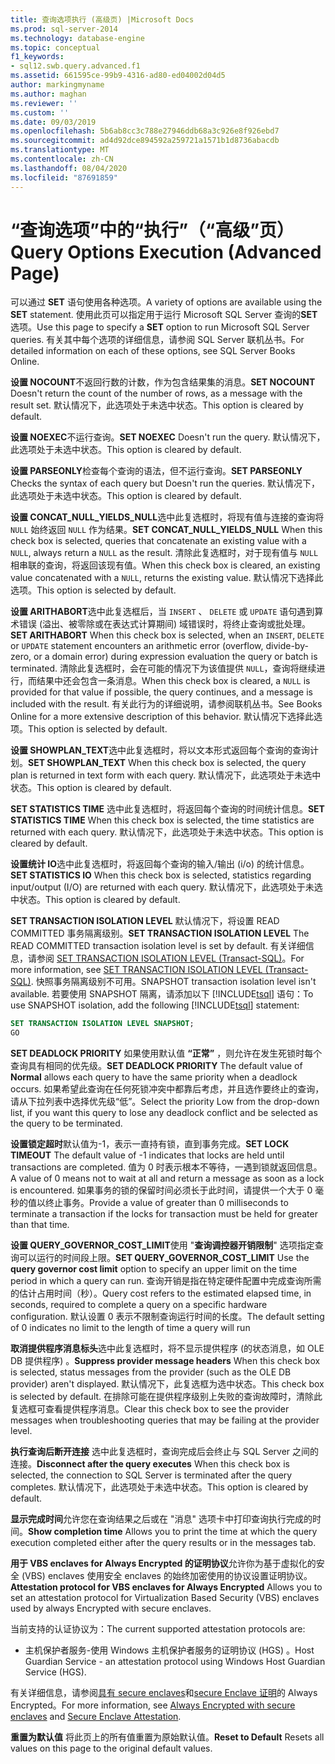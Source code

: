 ```yaml
---
title: 查询选项执行 (高级页) |Microsoft Docs
ms.prod: sql-server-2014
ms.technology: database-engine
ms.topic: conceptual
f1_keywords:
- sql12.swb.query.advanced.f1
ms.assetid: 661595ce-99b9-4316-ad80-ed04002d04d5
author: markingmyname
ms.author: maghan
ms.reviewer: ''
ms.custom: ''
ms.date: 09/03/2019
ms.openlocfilehash: 5b6ab8cc3c788e27946ddb68a3c926e8f926ebd7
ms.sourcegitcommit: ad4d92dce894592a259721a1571b1d8736abacdb
ms.translationtype: MT
ms.contentlocale: zh-CN
ms.lasthandoff: 08/04/2020
ms.locfileid: "87691859"
---
```

# <a name="query-options-execution-advanced-page"></a><span data-ttu-id="2f018-102">“查询选项”中的“执行”（“高级”页）</span><span class="sxs-lookup"><span data-stu-id="2f018-102">Query Options Execution (Advanced Page)</span></span>

  <span data-ttu-id="2f018-103">可以通过 **SET** 语句使用各种选项。</span><span class="sxs-lookup"><span data-stu-id="2f018-103">A variety of options are available using the **SET** statement.</span></span> <span data-ttu-id="2f018-104">使用此页可以指定用于运行 Microsoft SQL Server 查询的**SET**选项。</span><span class="sxs-lookup"><span data-stu-id="2f018-104">Use this page to specify a **SET** option to run Microsoft SQL Server queries.</span></span> <span data-ttu-id="2f018-105">有关其中每个选项的详细信息，请参阅 SQL Server 联机丛书。</span><span class="sxs-lookup"><span data-stu-id="2f018-105">For detailed information on each of these options, see SQL Server Books Online.</span></span>
  
<span data-ttu-id="2f018-106">**设置 NOCOUNT**不返回行数的计数，作为包含结果集的消息。</span><span class="sxs-lookup"><span data-stu-id="2f018-106">**SET NOCOUNT** Doesn't return the count of the number of rows, as a message with the result set.</span></span> <span data-ttu-id="2f018-107">默认情况下，此选项处于未选中状态。</span><span class="sxs-lookup"><span data-stu-id="2f018-107">This option is cleared by default.</span></span>

<span data-ttu-id="2f018-108">**设置 NOEXEC**不运行查询。</span><span class="sxs-lookup"><span data-stu-id="2f018-108">**SET NOEXEC** Doesn't run the query.</span></span> <span data-ttu-id="2f018-109">默认情况下，此选项处于未选中状态。</span><span class="sxs-lookup"><span data-stu-id="2f018-109">This option is cleared by default.</span></span>

<span data-ttu-id="2f018-110">**设置 PARSEONLY**检查每个查询的语法，但不运行查询。</span><span class="sxs-lookup"><span data-stu-id="2f018-110">**SET PARSEONLY** Checks the syntax of each query but Doesn't run the queries.</span></span> <span data-ttu-id="2f018-111">默认情况下，此选项处于未选中状态。</span><span class="sxs-lookup"><span data-stu-id="2f018-111">This option is cleared by default.</span></span>  

<span data-ttu-id="2f018-112">**设置 CONCAT_NULL_YIELDS_NULL**选中此复选框时，将现有值与连接的查询将 `NULL` 始终返回 `NULL` 作为结果。</span><span class="sxs-lookup"><span data-stu-id="2f018-112">**SET CONCAT_NULL_YIELDS_NULL** When this check box is selected, queries that concatenate an existing value with a `NULL`, always return a `NULL` as the result.</span></span> <span data-ttu-id="2f018-113">清除此复选框时，对于现有值与 `NULL` 相串联的查询，将返回该现有值。</span><span class="sxs-lookup"><span data-stu-id="2f018-113">When this check box is cleared, an existing value concatenated with a `NULL`, returns the existing value.</span></span> <span data-ttu-id="2f018-114">默认情况下选择此选项。</span><span class="sxs-lookup"><span data-stu-id="2f018-114">This option is selected by default.</span></span>

<span data-ttu-id="2f018-115">**设置 ARITHABORT**选中此复选框后，当 `INSERT` 、 `DELETE` 或 `UPDATE` 语句遇到算术错误 (溢出、被零除或在表达式计算期间) 域错误时，将终止查询或批处理。</span><span class="sxs-lookup"><span data-stu-id="2f018-115">**SET ARITHABORT** When this check box is selected, when an `INSERT`, `DELETE` or `UPDATE` statement encounters an arithmetic error (overflow, divide-by-zero, or a domain error) during expression evaluation the query or batch is terminated.</span></span> <span data-ttu-id="2f018-116">清除此复选框时，会在可能的情况下为该值提供 `NULL`，查询将继续进行，而结果中还会包含一条消息。</span><span class="sxs-lookup"><span data-stu-id="2f018-116">When this check box is cleared, a `NULL` is provided for that value if possible, the query continues, and a message is included with the result.</span></span> <span data-ttu-id="2f018-117">有关此行为的详细说明，请参阅联机丛书。</span><span class="sxs-lookup"><span data-stu-id="2f018-117">See Books Online for a more extensive description of this behavior.</span></span> <span data-ttu-id="2f018-118">默认情况下选择此选项。</span><span class="sxs-lookup"><span data-stu-id="2f018-118">This option is selected by default.</span></span>
  
<span data-ttu-id="2f018-119">**设置 SHOWPLAN_TEXT**选中此复选框时，将以文本形式返回每个查询的查询计划。</span><span class="sxs-lookup"><span data-stu-id="2f018-119">**SET SHOWPLAN_TEXT** When this check box is selected, the query plan is returned in text form with each query.</span></span> <span data-ttu-id="2f018-120">默认情况下，此选项处于未选中状态。</span><span class="sxs-lookup"><span data-stu-id="2f018-120">This option is cleared by default.</span></span>
  
<span data-ttu-id="2f018-121">**SET STATISTICS TIME** 选中此复选框时，将返回每个查询的时间统计信息。</span><span class="sxs-lookup"><span data-stu-id="2f018-121">**SET STATISTICS TIME** When this check box is selected, the time statistics are returned with each query.</span></span> <span data-ttu-id="2f018-122">默认情况下，此选项处于未选中状态。</span><span class="sxs-lookup"><span data-stu-id="2f018-122">This option is cleared by default.</span></span>
  
<span data-ttu-id="2f018-123">**设置统计 IO**选中此复选框时，将返回每个查询的输入/输出 (i/o) 的统计信息。</span><span class="sxs-lookup"><span data-stu-id="2f018-123">**SET STATISTICS IO** When this check box is selected, statistics regarding input/output (I/O) are returned with each query.</span></span> <span data-ttu-id="2f018-124">默认情况下，此选项处于未选中状态。</span><span class="sxs-lookup"><span data-stu-id="2f018-124">This option is cleared by default.</span></span>
  
<span data-ttu-id="2f018-125">**SET TRANSACTION ISOLATION LEVEL** 默认情况下，将设置 READ COMMITTED 事务隔离级别。</span><span class="sxs-lookup"><span data-stu-id="2f018-125">**SET TRANSACTION ISOLATION LEVEL** The READ COMMITTED transaction isolation level is set by default.</span></span> <span data-ttu-id="2f018-126">有关详细信息，请参阅 [SET TRANSACTION ISOLATION LEVEL (Transact-SQL)](/sql/t-sql/statements/set-transaction-isolation-level-transact-sql)。</span><span class="sxs-lookup"><span data-stu-id="2f018-126">For more information, see [SET TRANSACTION ISOLATION LEVEL &#40;Transact-SQL&#41;](/sql/t-sql/statements/set-transaction-isolation-level-transact-sql).</span></span> <span data-ttu-id="2f018-127">快照事务隔离级别不可用。</span><span class="sxs-lookup"><span data-stu-id="2f018-127">SNAPSHOT transaction isolation level isn't available.</span></span> <span data-ttu-id="2f018-128">若要使用 SNAPSHOT 隔离，请添加以下 [!INCLUDE[tsql](../includes/tsql-md.md)] 语句：</span><span class="sxs-lookup"><span data-stu-id="2f018-128">To use SNAPSHOT isolation, add the following [!INCLUDE[tsql](../includes/tsql-md.md)] statement:</span></span>
  
  ```sql
  SET TRANSACTION ISOLATION LEVEL SNAPSHOT;
  GO
  ```

<span data-ttu-id="2f018-129">**SET DEADLOCK PRIORITY** 如果使用默认值 **“正常”** ，则允许在发生死锁时每个查询具有相同的优先级。</span><span class="sxs-lookup"><span data-stu-id="2f018-129">**SET DEADLOCK PRIORITY** The default value of **Normal** allows each query to have the same priority when a deadlock occurs.</span></span> <span data-ttu-id="2f018-130">如果希望此查询在任何死锁冲突中都靠后考虑，并且选作要终止的查询，请从下拉列表中选择优先级“低”。</span><span class="sxs-lookup"><span data-stu-id="2f018-130">Select the priority Low from the drop-down list, if you want this query to lose any deadlock conflict and be selected as the query to be terminated.</span></span>

<span data-ttu-id="2f018-131">**设置锁定超时**默认值为-1，表示一直持有锁，直到事务完成。</span><span class="sxs-lookup"><span data-stu-id="2f018-131">**SET LOCK TIMEOUT** The default value of -1 indicates that locks are held until transactions are completed.</span></span> <span data-ttu-id="2f018-132">值为 0 时表示根本不等待，一遇到锁就返回信息。</span><span class="sxs-lookup"><span data-stu-id="2f018-132">A value of 0 means not to wait at all and return a message as soon as a lock is encountered.</span></span> <span data-ttu-id="2f018-133">如果事务的锁的保留时间必须长于此时间，请提供一个大于 0 毫秒的值以终止事务。</span><span class="sxs-lookup"><span data-stu-id="2f018-133">Provide a value of greater than 0 milliseconds to terminate a transaction if the locks for transaction must be held for greater than that time.</span></span>

<span data-ttu-id="2f018-134">**设置 QUERY_GOVERNOR_COST_LIMIT**使用 "**查询调控器开销限制**" 选项指定查询可以运行的时间段上限。</span><span class="sxs-lookup"><span data-stu-id="2f018-134">**SET QUERY_GOVERNOR_COST_LIMIT** Use the **query governor cost limit** option to specify an upper limit on the time period in which a query can run.</span></span> <span data-ttu-id="2f018-135">查询开销是指在特定硬件配置中完成查询所需的估计占用时间（秒）。</span><span class="sxs-lookup"><span data-stu-id="2f018-135">Query cost refers to the estimated elapsed time, in seconds, required to complete a query on a specific hardware configuration.</span></span> <span data-ttu-id="2f018-136">默认设置 0 表示不限制查询运行时间的长度。</span><span class="sxs-lookup"><span data-stu-id="2f018-136">The default setting of 0 indicates no limit to the length of time a query will run</span></span>

<span data-ttu-id="2f018-137">**取消提供程序消息标头**选中此复选框时，将不显示提供程序 (的状态消息，如 OLE DB 提供程序) 。</span><span class="sxs-lookup"><span data-stu-id="2f018-137">**Suppress provider message headers** When this check box is selected, status messages from the provider (such as the OLE DB provider) aren't displayed.</span></span> <span data-ttu-id="2f018-138">默认情况下，此复选框为选中状态。</span><span class="sxs-lookup"><span data-stu-id="2f018-138">This check box is selected by default.</span></span> <span data-ttu-id="2f018-139">在排除可能在提供程序级别上失败的查询故障时，清除此复选框可查看提供程序消息。</span><span class="sxs-lookup"><span data-stu-id="2f018-139">Clear this check box to see the provider messages when troubleshooting queries that may be failing at the provider level.</span></span>

<span data-ttu-id="2f018-140">**执行查询后断开连接** 选中此复选框时，查询完成后会终止与 SQL Server 之间的连接。</span><span class="sxs-lookup"><span data-stu-id="2f018-140">**Disconnect after the query executes** When this check box is selected, the connection to SQL Server is terminated after the query completes.</span></span> <span data-ttu-id="2f018-141">默认情况下，此选项处于未选中状态。</span><span class="sxs-lookup"><span data-stu-id="2f018-141">This option is cleared by default.</span></span>

<span data-ttu-id="2f018-142">**显示完成时间**允许您在查询结果之后或在 "消息" 选项卡中打印查询执行完成的时间。</span><span class="sxs-lookup"><span data-stu-id="2f018-142">**Show completion time** Allows you to print the time at which the query execution completed either after the query results or in the messages tab.</span></span>

<span data-ttu-id="2f018-143">**用于 VBS enclaves for Always Encrypted 的证明协议**允许你为基于虚拟化的安全 (VBS) enclaves 使用安全 enclaves 的始终加密使用的协议设置证明协议。</span><span class="sxs-lookup"><span data-stu-id="2f018-143">**Attestation protocol for VBS enclaves for Always Encrypted** Allows you to set an attestation protocol for Virtualization Based Security (VBS) enclaves used by always Encrypted with secure enclaves.</span></span>

<span data-ttu-id="2f018-144">当前支持的认证协议为：</span><span class="sxs-lookup"><span data-stu-id="2f018-144">The current supported attestation protocols are:</span></span>

* <span data-ttu-id="2f018-145">主机保护者服务-使用 Windows 主机保护者服务的证明协议 (HGS) 。</span><span class="sxs-lookup"><span data-stu-id="2f018-145">Host Guardian Service - an attestation protocol using Windows Host Guardian Service (HGS).</span></span>

<span data-ttu-id="2f018-146">有关详细信息，请参阅[具有 secure enclaves](https://docs.microsoft.com/sql/relational-databases/security/encryption/always-encrypted-enclaves?view=sqlallproducts-allversions)和[secure Enclave 证明](https://docs.microsoft.com/sql/relational-databases/security/encryption/always-encrypted-enclaves?view=sqlallproducts-allversions#secure-enclave-attestation)的 Always Encrypted。</span><span class="sxs-lookup"><span data-stu-id="2f018-146">For more information, see [Always Encrypted with secure enclaves](https://docs.microsoft.com/sql/relational-databases/security/encryption/always-encrypted-enclaves?view=sqlallproducts-allversions) and [Secure Enclave Attestation](https://docs.microsoft.com/sql/relational-databases/security/encryption/always-encrypted-enclaves?view=sqlallproducts-allversions#secure-enclave-attestation).</span></span>

<span data-ttu-id="2f018-147">**重置为默认值** 将此页上的所有值重置为原始默认值。</span><span class="sxs-lookup"><span data-stu-id="2f018-147">**Reset to Default** Resets all values on this page to the original default values.</span></span>
